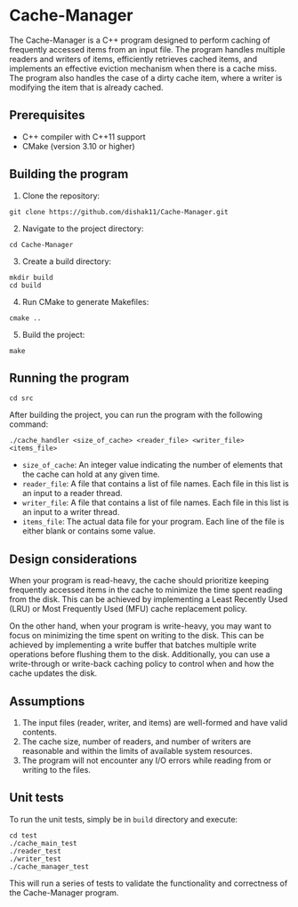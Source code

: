 # Cache-Manager

The Cache-Manager is a C++ program designed to perform caching of frequently accessed items from an input file. The program handles multiple readers and writers of items, efficiently retrieves cached items, and implements an effective eviction mechanism when there is a cache miss. The program also handles the case of a dirty cache item, where a writer is modifying the item that is already cached.

## Prerequisites

- C++ compiler with C++11 support
- CMake (version 3.10 or higher)

## Building the program

1. Clone the repository:

```
git clone https://github.com/dishak11/Cache-Manager.git
```

2. Navigate to the project directory:

```
cd Cache-Manager
```

3. Create a build directory:

```
mkdir build
cd build
```

4. Run CMake to generate Makefiles:

```
cmake ..
```

5. Build the project:

```
make
```

## Running the program

```
cd src
```

After building the project, you can run the program with the following command:

```
./cache_handler <size_of_cache> <reader_file> <writer_file> <items_file>
```

- `size_of_cache`: An integer value indicating the number of elements that the cache can hold at any given time.
- `reader_file`: A file that contains a list of file names. Each file in this list is an input to a reader thread.
- `writer_file`: A file that contains a list of file names. Each file in this list is an input to a writer thread.
- `items_file`: The actual data file for your program. Each line of the file is either blank or contains some value.

## Design considerations

When your program is read-heavy, the cache should prioritize keeping frequently accessed items in the cache to minimize the time spent reading from the disk. This can be achieved by implementing a Least Recently Used (LRU) or Most Frequently Used (MFU) cache replacement policy.

On the other hand, when your program is write-heavy, you may want to focus on minimizing the time spent on writing to the disk. This can be achieved by implementing a write buffer that batches multiple write operations before flushing them to the disk. Additionally, you can use a write-through or write-back caching policy to control when and how the cache updates the disk.

## Assumptions

1. The input files (reader, writer, and items) are well-formed and have valid contents.
2. The cache size, number of readers, and number of writers are reasonable and within the limits of available system resources.
3. The program will not encounter any I/O errors while reading from or writing to the files.

## Unit tests

To run the unit tests, simply be in `build` directory and execute:

```
cd test
./cache_main_test
./reader_test
./writer_test
./cache_manager_test
```

This will run a series of tests to validate the functionality and correctness of the Cache-Manager program.
